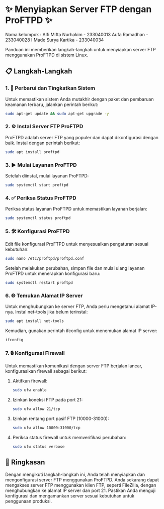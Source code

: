 # ✨ Menyiapkan Server FTP dengan ProFTPD ✨

Nama kelompok :
Alfi Mifta Nurhakim  - 233040013
Aufa Ramadhan        - 233040028
I Made Surya Kartika - 233040034

Panduan ini memberikan langkah-langkah untuk menyiapkan server FTP menggunakan ProFTPD di sistem Linux.

## 📋 Langkah-Langkah

### 1. 🔄 Perbarui dan Tingkatkan Sistem
Untuk memastikan sistem Anda mutakhir dengan paket dan pembaruan keamanan terbaru, jalankan perintah berikut:
```bash
sudo apt-get update && sudo apt-get upgrade -y
```


### 2. ⚙ Instal Server FTP ProFTPD
ProFTPD adalah server FTP yang populer dan dapat dikonfigurasi dengan baik. Instal dengan perintah berikut:
```bash
sudo apt install proftpd
```

### 3. ▶ Mulai Layanan ProFTPD
Setelah diinstal, mulai layanan ProFTPD:
```bash
sudo systemctl start proftpd
```

### 4. ✅ Periksa Status ProFTPD
Periksa status layanan ProFTPD untuk memastikan layanan berjalan:
```bash
sudo systemctl status proftpd
```

### 5. 🛠 Konfigurasi ProFTPD
Edit file konfigurasi ProFTPD untuk menyesuaikan pengaturan sesuai kebutuhan:
```bash
sudo nano /etc/proftpd/proftpd.conf
```

Setelah melakukan perubahan, simpan file dan mulai ulang layanan ProFTPD untuk menerapkan konfigurasi baru:
```bash
sudo systemctl restart proftpd
```

### 6. 🌐 Temukan Alamat IP Server
Untuk menghubungkan ke server FTP, Anda perlu mengetahui alamat IP-nya. Instal net-tools jika belum terinstal:
```bash
sudo apt install net-tools
```

Kemudian, gunakan perintah ifconfig untuk menemukan alamat IP server:
```bash
ifconfig
```

### 7. 🔒 Konfigurasi Firewall
Untuk memastikan komunikasi dengan server FTP berjalan lancar, konfigurasikan firewall sebagai berikut:

1. Aktifkan firewall:
   ```bash
   sudo ufw enable
   ```

2. Izinkan koneksi FTP pada port 21:
   ```bash
   sudo ufw allow 21/tcp
   ```

3. Izinkan rentang port pasif FTP (10000-31000):
   ```bash
   sudo ufw allow 10000:31000/tcp
   ```

4. Periksa status firewall untuk memverifikasi perubahan:
   ```bash
   sudo ufw status verbose
   ```

## 📝 Ringkasan
Dengan mengikuti langkah-langkah ini, Anda telah menyiapkan dan mengonfigurasi server FTP menggunakan ProFTPD. Anda sekarang dapat mengakses server FTP menggunakan klien FTP, seperti FileZilla, dengan menghubungkan ke alamat IP server dan port 21. Pastikan Anda menguji konfigurasi dan mengamankan server sesuai kebutuhan untuk penggunaan produksi.
